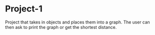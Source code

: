Project-1
=========

Project that takes in objects and places them into a graph. The user can then ask to print the graph or get the shortest distance.
